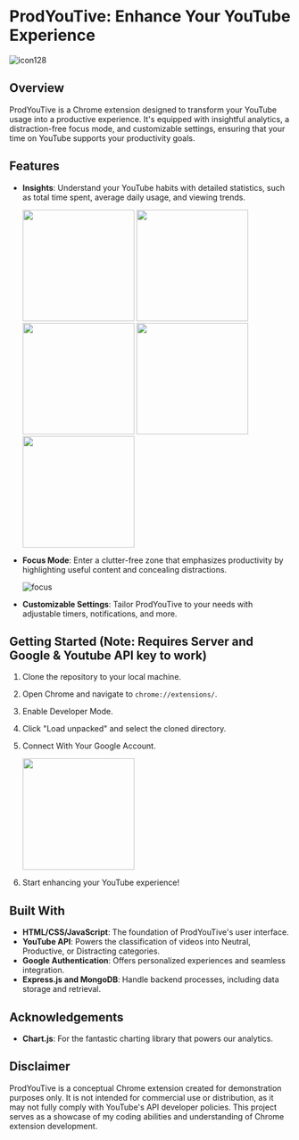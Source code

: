 # ProdYouTive: Enhance Your YouTube Experience
![icon128](https://github.com/avannak/ProdYouTive/assets/53500721/8612ffd2-2e27-4209-86e1-a16291d3cf5f)
## Overview
ProdYouTive is a Chrome extension designed to transform your YouTube usage into a productive experience. It's equipped with insightful analytics, a distraction-free focus mode, and customizable settings, ensuring that your time on YouTube supports your productivity goals.

## Features
- **Insights**: Understand your YouTube habits with detailed statistics, such as total time spent, average daily usage, and viewing trends.
  
  <img src="https://github.com/avannak/ProdYouTive/assets/53500721/7abe2a90-e5d5-4071-ab08-9f7c30e30b6f" width="200"/>
  <img src="https://github.com/avannak/ProdYouTive/assets/53500721/9b9435fe-8a3e-44c3-b348-0ae5badcc503" width="200"/>
  <img src="https://github.com/avannak/ProdYouTive/assets/53500721/dc586e35-ebe7-4ca0-a2ed-a6a90754360a" width="200"/>
  <img src="https://github.com/avannak/ProdYouTive/assets/53500721/0545e0f4-b1db-435c-bd8b-1e127a18cf95" width="200"/>
  <img src="https://github.com/avannak/ProdYouTive/assets/53500721/4a125627-7a32-4a23-8e0a-fbde41b331e9" width="200"/>


- **Focus Mode**: Enter a clutter-free zone that emphasizes productivity by highlighting useful content and concealing distractions.
  
  ![focus](https://github.com/avannak/ProdYouTive/assets/53500721/140ee395-a3a2-4d16-a753-94db5ae58eed)
  
- **Customizable Settings**: Tailor ProdYouTive to your needs with adjustable timers, notifications, and more.

## Getting Started (Note: Requires Server and Google & Youtube API key to work)
1. Clone the repository to your local machine.
2. Open Chrome and navigate to `chrome://extensions/`.
3. Enable Developer Mode.
4. Click "Load unpacked" and select the cloned directory.
5. Connect With Your Google Account.
   
   <img src="https://github.com/avannak/ProdYouTive/assets/53500721/929d030b-c014-445f-9b3e-8f0a2d847312" width="200"/>
   
7. Start enhancing your YouTube experience!

## Built With
- **HTML/CSS/JavaScript**: The foundation of ProdYouTive's user interface.
- **YouTube API**: Powers the classification of videos into Neutral, Productive, or Distracting categories.
- **Google Authentication**: Offers personalized experiences and seamless integration.
- **Express.js and MongoDB**: Handle backend processes, including data storage and retrieval.

## Acknowledgements
- **Chart.js**: For the fantastic charting library that powers our analytics.
  
## Disclaimer
ProdYouTive is a conceptual Chrome extension created for demonstration purposes only. It is not intended for commercial use or distribution, as it may not fully comply with YouTube's API developer policies. This project serves as a showcase of my coding abilities and understanding of Chrome extension development.
